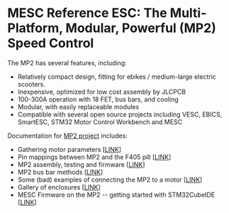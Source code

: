 # MESC Reference ESC: The Multi-Platform, Modular, Powerful (MP2) Speed Control

The MP2 has several features, including: 
* Relatively compact design, fitting for ebikes / medium-large electric scooters.
* Inexpensive, optimized for low cost assembly by JLCPCB
* 100-300A operation with 18 FET, bus bars, and cooling
* Modular, with easily replaceable modules 
* Compatible with several open source projects including VESC, EBICS, SmartESC, STM32 Motor Control Workbench and MESC

Documentation for [MP2 project](https://github.com/badgineer/MP2-ESC) includes:
* Gathering motor parameters [[LINK](https://github.com/badgineer/MP2-ESC/docs/MOTOR_PARAM.md)]
* Pin mappings between MP2 and the F405 pill [[LINK](https://github.com/badgineer/MP2-ESC/docs/MP2_F405PILL_PINOUTS.md)]
* MP2 assembly, testing and firmware [[LINK](https://github.com/badgineer/MP2-ESC/docs/PCB_ASSEMBLY_TESTING.md)]
* MP2 bus bar methods [[LINK](https://github.com/badgineer/MP2-ESC/docs/HIGHER_AMP_ASSEMBLY.md)]
* Some (bad) examples of connecting the MP2 to a motor [[LINK](https://github.com/badgineer/MP2-ESC/docs/QS165_MP2_WIRING.md)]
* Gallery of enclosures [[LINK](https://github.com/badgineer/MP2-ESC/docs/ENCLOSURE_GALLERY.md)]
* MESC Firmware on the MP2 -- getting started with STM32CubeIDE [[LINK](https://github.com/badgineer/MP2-ESC/docs/FIRMWARE_INTRO.md)]

